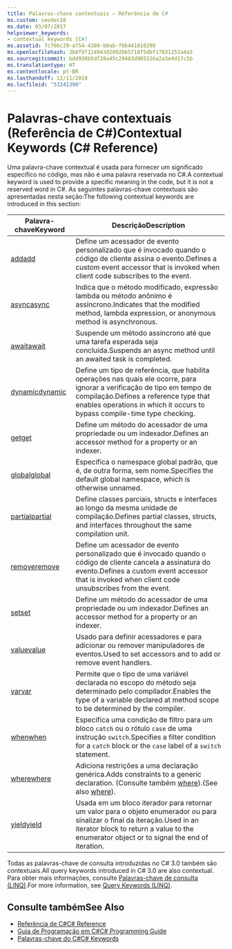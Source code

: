 ```yaml
---
title: Palavras-chave contextuais – Referência de C#
ms.custom: seodec18
ms.date: 03/07/2017
helpviewer_keywords:
- contextual keywords [C#]
ms.assetid: 7c76bc29-a754-4389-b0ab-f6b441018298
ms.openlocfilehash: 3b8f9f124943d2092b65718f5dbf17831252a4a5
ms.sourcegitcommit: bdd930b5df20a45c29483d905526a2a3e4d17c5b
ms.translationtype: HT
ms.contentlocale: pt-BR
ms.lasthandoff: 12/11/2018
ms.locfileid: "53241390"
---
```

# <a name="contextual-keywords-c-reference"></a><span data-ttu-id="e718c-102">Palavras-chave contextuais (Referência de C#)</span><span class="sxs-lookup"><span data-stu-id="e718c-102">Contextual Keywords (C# Reference)</span></span>
<span data-ttu-id="e718c-103">Uma palavra-chave contextual é usada para fornecer um significado específico no código, mas não é uma palavra reservada no C#.</span><span class="sxs-lookup"><span data-stu-id="e718c-103">A contextual keyword is used to provide a specific meaning in the code, but it is not a reserved word in C#.</span></span> <span data-ttu-id="e718c-104">As seguintes palavras-chave contextuais são apresentadas nesta seção:</span><span class="sxs-lookup"><span data-stu-id="e718c-104">The following contextual keywords are introduced in this section:</span></span>  
  
|<span data-ttu-id="e718c-105">Palavra-chave</span><span class="sxs-lookup"><span data-stu-id="e718c-105">Keyword</span></span>|<span data-ttu-id="e718c-106">Descrição</span><span class="sxs-lookup"><span data-stu-id="e718c-106">Description</span></span>|  
|-------------|-----------------|  
|[<span data-ttu-id="e718c-107">add</span><span class="sxs-lookup"><span data-stu-id="e718c-107">add</span></span>](../../../csharp/language-reference/keywords/add.md)|<span data-ttu-id="e718c-108">Define um acessador de evento personalizado que é invocado quando o código de cliente assina o evento.</span><span class="sxs-lookup"><span data-stu-id="e718c-108">Defines a custom event accessor that is invoked when client code subscribes to the event.</span></span>|  
|[<span data-ttu-id="e718c-109">async</span><span class="sxs-lookup"><span data-stu-id="e718c-109">async</span></span>](../../../csharp/language-reference/keywords/async.md)|<span data-ttu-id="e718c-110">Indica que o método modificado, expressão lambda ou método anônimo é assíncrono.</span><span class="sxs-lookup"><span data-stu-id="e718c-110">Indicates that the modified method, lambda expression, or anonymous method is asynchronous.</span></span>|  
|[<span data-ttu-id="e718c-111">await</span><span class="sxs-lookup"><span data-stu-id="e718c-111">await</span></span>](../../../csharp/language-reference/keywords/await.md)|<span data-ttu-id="e718c-112">Suspende um método assíncrono até que uma tarefa esperada seja concluída.</span><span class="sxs-lookup"><span data-stu-id="e718c-112">Suspends an async method until an awaited task is completed.</span></span>|  
|[<span data-ttu-id="e718c-113">dynamic</span><span class="sxs-lookup"><span data-stu-id="e718c-113">dynamic</span></span>](../../../csharp/language-reference/keywords/dynamic.md)|<span data-ttu-id="e718c-114">Define um tipo de referência, que habilita operações nas quais ele ocorre, para ignorar a verificação de tipo em tempo de compilação.</span><span class="sxs-lookup"><span data-stu-id="e718c-114">Defines a reference type that enables operations in which it occurs to bypass compile-time type checking.</span></span>|  
|[<span data-ttu-id="e718c-115">get</span><span class="sxs-lookup"><span data-stu-id="e718c-115">get</span></span>](../../../csharp/language-reference/keywords/get.md)|<span data-ttu-id="e718c-116">Define um método do acessador de uma propriedade ou um indexador.</span><span class="sxs-lookup"><span data-stu-id="e718c-116">Defines an accessor method for a property or an indexer.</span></span>|  
|[<span data-ttu-id="e718c-117">global</span><span class="sxs-lookup"><span data-stu-id="e718c-117">global</span></span>](../../../csharp/language-reference/keywords/global.md)|<span data-ttu-id="e718c-118">Especifica o namespace global padrão, que é, de outra forma, sem nome.</span><span class="sxs-lookup"><span data-stu-id="e718c-118">Specifies the default global namespace, which is otherwise unnamed.</span></span>|  
|[<span data-ttu-id="e718c-119">partial</span><span class="sxs-lookup"><span data-stu-id="e718c-119">partial</span></span>](../../../csharp/language-reference/keywords/partial-type.md)|<span data-ttu-id="e718c-120">Define classes parciais, structs e interfaces ao longo da mesma unidade de compilação.</span><span class="sxs-lookup"><span data-stu-id="e718c-120">Defines partial classes, structs, and interfaces throughout the same compilation unit.</span></span>|  
|[<span data-ttu-id="e718c-121">remove</span><span class="sxs-lookup"><span data-stu-id="e718c-121">remove</span></span>](../../../csharp/language-reference/keywords/remove.md)|<span data-ttu-id="e718c-122">Define um acessador de evento personalizado que é invocado quando o código de cliente cancela a assinatura do evento.</span><span class="sxs-lookup"><span data-stu-id="e718c-122">Defines a custom event accessor that is invoked when client code unsubscribes from the event.</span></span>|  
|[<span data-ttu-id="e718c-123">set</span><span class="sxs-lookup"><span data-stu-id="e718c-123">set</span></span>](../../../csharp/language-reference/keywords/set.md)|<span data-ttu-id="e718c-124">Define um método do acessador de uma propriedade ou um indexador.</span><span class="sxs-lookup"><span data-stu-id="e718c-124">Defines an accessor method for a property or an indexer.</span></span>|  
|[<span data-ttu-id="e718c-125">value</span><span class="sxs-lookup"><span data-stu-id="e718c-125">value</span></span>](../../../csharp/language-reference/keywords/value.md)|<span data-ttu-id="e718c-126">Usado para definir acessadores e para adicionar ou remover manipuladores de eventos.</span><span class="sxs-lookup"><span data-stu-id="e718c-126">Used to set accessors and to add or remove event handlers.</span></span>|  
|[<span data-ttu-id="e718c-127">var</span><span class="sxs-lookup"><span data-stu-id="e718c-127">var</span></span>](../../../csharp/language-reference/keywords/var.md)|<span data-ttu-id="e718c-128">Permite que o tipo de uma variável declarada no escopo do método seja determinado pelo compilador.</span><span class="sxs-lookup"><span data-stu-id="e718c-128">Enables the type of a variable declared at method scope to be determined by the compiler.</span></span>|  
|[<span data-ttu-id="e718c-129">when</span><span class="sxs-lookup"><span data-stu-id="e718c-129">when</span></span>](when.md)|<span data-ttu-id="e718c-130">Especifica uma condição de filtro para um bloco `catch` ou o rótulo `case` de uma instrução `switch`.</span><span class="sxs-lookup"><span data-stu-id="e718c-130">Specifies a filter condition for a `catch` block or the `case` label of a `switch` statement.</span></span>|
|[<span data-ttu-id="e718c-131">where</span><span class="sxs-lookup"><span data-stu-id="e718c-131">where</span></span>](../../../csharp/language-reference/keywords/where-generic-type-constraint.md)|<span data-ttu-id="e718c-132">Adiciona restrições a uma declaração genérica.</span><span class="sxs-lookup"><span data-stu-id="e718c-132">Adds constraints to a generic declaration.</span></span> <span data-ttu-id="e718c-133">(Consulte também [where](../../../csharp/language-reference/keywords/where-clause.md)).</span><span class="sxs-lookup"><span data-stu-id="e718c-133">(See also [where](../../../csharp/language-reference/keywords/where-clause.md)).</span></span>|  
|[<span data-ttu-id="e718c-134">yield</span><span class="sxs-lookup"><span data-stu-id="e718c-134">yield</span></span>](../../../csharp/language-reference/keywords/yield.md)|<span data-ttu-id="e718c-135">Usada em um bloco iterador para retornar um valor para o objeto enumerador ou para sinalizar o final da iteração.</span><span class="sxs-lookup"><span data-stu-id="e718c-135">Used in an iterator block to return a value to the enumerator object or to signal the end of iteration.</span></span>|  
  
 <span data-ttu-id="e718c-136">Todas as palavras-chave de consulta introduzidas no C# 3.0 também são contextuais.</span><span class="sxs-lookup"><span data-stu-id="e718c-136">All query keywords introduced in C# 3.0 are also contextual.</span></span> <span data-ttu-id="e718c-137">Para obter mais informações, consulte [Palavras-chave de consulta (LINQ)](../../../csharp/language-reference/keywords/query-keywords.md).</span><span class="sxs-lookup"><span data-stu-id="e718c-137">For more information, see [Query Keywords (LINQ)](../../../csharp/language-reference/keywords/query-keywords.md).</span></span>  
  
## <a name="see-also"></a><span data-ttu-id="e718c-138">Consulte também</span><span class="sxs-lookup"><span data-stu-id="e718c-138">See Also</span></span>

- [<span data-ttu-id="e718c-139">Referência de C#</span><span class="sxs-lookup"><span data-stu-id="e718c-139">C# Reference</span></span>](../../../csharp/language-reference/index.md)  
- [<span data-ttu-id="e718c-140">Guia de Programação em C#</span><span class="sxs-lookup"><span data-stu-id="e718c-140">C# Programming Guide</span></span>](../../../csharp/programming-guide/index.md)  
- [<span data-ttu-id="e718c-141">Palavras-chave do C#</span><span class="sxs-lookup"><span data-stu-id="e718c-141">C# Keywords</span></span>](../../../csharp/language-reference/keywords/index.md)
